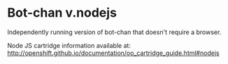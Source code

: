 # Bot-chan v.nodejs
Independently running version of bot-chan that doesn't require a browser.

Node JS cartridge information available at: http://openshift.github.io/documentation/oo_cartridge_guide.html#nodejs
